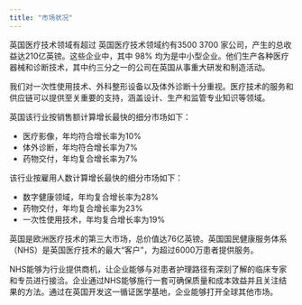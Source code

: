 ```yaml
---
title: "市场状况"
---
```


英国医疗技术领域有超过 英国医疗技术领域约有3500 3700 家公司，产生的总收益达210亿英镑。这些企业中，其中 98% 均为是中小型企业。他们生产各种医疗器械和诊断技术，其中约三分之一的公司在英国从事重大研发和制造活动。

我们对一次性使用技术、外科整形设备以及体外诊断十分重视。医疗技术的服务和供应链可以提供至关重要的支持，涵盖设计、生产和监管专业知识等领域。

英国该行业按销售额计算增长最快的细分市场如下：

- 医疗影像，年均符合增长率为10%
- 体外诊断，年均符合增长率为7%
- 药物交付，年均复合增长率为7%

该行业按雇用人数计算增长最快的细分市场如下：

- 数字健康领域，年均复合增长率为28%
- 药物交付，年均复合增长率为23%
- 一次性使用技术，年均复合增长率为19%

英国是欧洲医疗技术的第三大市场，总价值达76亿英镑。英国国民健康服务体系（NHS）是英国医疗技术的最大“客户”，为超过6000万患者提供服务。

NHS能够为行业提供商机，让企业能够与对患者护理路径有深刻了解的临床专家和专员进行接洽。企业通过NHS能够施行一套可确保质量和成本效益并且关注结果的方法。通过在英国开发这一循证医学基地，企业能够打开全球其他市场。
